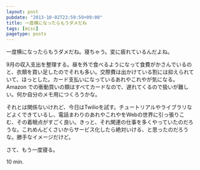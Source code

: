 ```yaml
---
layout: post
pubdate: "2013-10-02T23:59:59+09:00"
title: 一度横になったらもうダメだね
tags: [misc]
pagetype: posts
---
```

一度横になったらもうダメだね。寝ちゃう。変に疲れているんだよね。

9月の収入支出を整理する。昼を外で食べるようになって食費がかさんでいるのと、衣類を買い足したのでそれも多い。交際費は出かけている割には抑えられていて、ほっとした。カード支払いになっているあれやこれやが気になる。Amazon での衝動買いの類はすべてカードなので、遅れてくるので扱いが難しい。何か自分のメモ用につくろうかな。

それとは関係ないけれど、今日はTwilioを試す。チュートリアルやライブラリなどよくできているし、電話まわりのあれやこれやをWebの世界に引っ張りこむ、その着眼点がすごく良い。きっと、それ関連の仕事を多くやっていたのだろうな。これめんどくさいからサービス化したら絶対いける、と思ったのだろうな。勝手なイメージだけど。

さて、もう一度寝る。

10 min.
